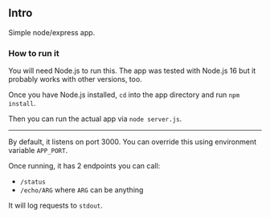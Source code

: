 ## Intro
Simple node/express app.

### How to run it
You will need Node.js to run this.
The app was tested with Node.js 16 but it probably works with other versions, too.

Once you have Node.js installed, `cd` into the app directory and run `npm install`.

Then you can run the actual app via `node server.js`.

---

By default, it listens on port 3000. You can override this using environment variable `APP_PORT`.

Once running, it has 2 endpoints you can call:
- `/status`
- `/echo/ARG` where `ARG` can be anything

It will log requests to `stdout`.
